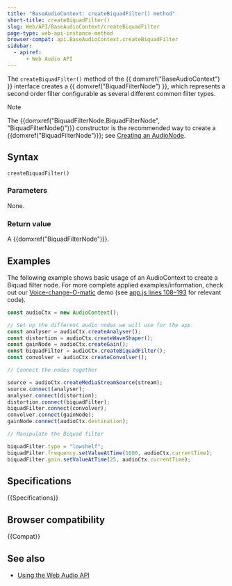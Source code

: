 ```yaml
---
title: "BaseAudioContext: createBiquadFilter() method"
short-title: createBiquadFilter()
slug: Web/API/BaseAudioContext/createBiquadFilter
page-type: web-api-instance-method
browser-compat: api.BaseAudioContext.createBiquadFilter
sidebar:
  - apiref:
      - Web Audio API
---
```


The `createBiquadFilter()` method of the {{ domxref("BaseAudioContext") }}
interface creates a {{ domxref("BiquadFilterNode") }}, which represents a second order
filter configurable as several different common filter types.

> [!NOTE]
> The {{domxref("BiquadFilterNode.BiquadFilterNode", "BiquadFilterNode()")}} constructor is the
> recommended way to create a {{domxref("BiquadFilterNode")}}; see
> [Creating an AudioNode](/en-US/docs/Web/API/AudioNode#creating_an_audionode).

## Syntax

```js-nolint
createBiquadFilter()
```

### Parameters

None.

### Return value

A {{domxref("BiquadFilterNode")}}.

## Examples

The following example shows basic usage of an AudioContext to create a Biquad filter node.
For more complete applied examples/information, check out our [Voice-change-O-matic](https://github.com/mdn/webaudio-examples/tree/main/voice-change-o-matic) demo (see [app.js lines 108–193](https://github.com/mdn/webaudio-examples/blob/main/voice-change-o-matic/scripts/app.js#L108-L193) for relevant code).

```js
const audioCtx = new AudioContext();

// Set up the different audio nodes we will use for the app
const analyser = audioCtx.createAnalyser();
const distortion = audioCtx.createWaveShaper();
const gainNode = audioCtx.createGain();
const biquadFilter = audioCtx.createBiquadFilter();
const convolver = audioCtx.createConvolver();

// Connect the nodes together

source = audioCtx.createMediaStreamSource(stream);
source.connect(analyser);
analyser.connect(distortion);
distortion.connect(biquadFilter);
biquadFilter.connect(convolver);
convolver.connect(gainNode);
gainNode.connect(audioCtx.destination);

// Manipulate the Biquad filter

biquadFilter.type = "lowshelf";
biquadFilter.frequency.setValueAtTime(1000, audioCtx.currentTime);
biquadFilter.gain.setValueAtTime(25, audioCtx.currentTime);
```

## Specifications

{{Specifications}}

## Browser compatibility

{{Compat}}

## See also

- [Using the Web Audio API](/en-US/docs/Web/API/Web_Audio_API/Using_Web_Audio_API)
